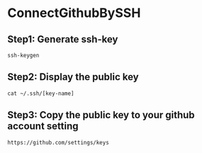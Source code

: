 # ConnectGithubBySSH

## Step1: Generate ssh-key
    ssh-keygen

## Step2: Display the public key
    cat ~/.ssh/[key-name]

## Step3: Copy the public key to your github account setting
    https://github.com/settings/keys

